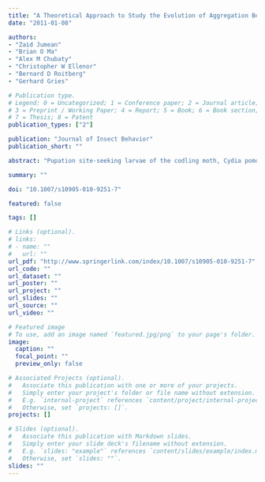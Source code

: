 ```yaml
---
title: "A Theoretical Approach to Study the Evolution of Aggregation Behavior by Larval Codling Moth, Cydia pomonella (Lepidoptera: Tortricidae)"
date: "2011-01-08"

authors:
- "Zaid Jumean"
- "Brian O Ma"
- "Alex M Chubaty"
- "Christopher W Ellenor"
- "Bernard D Roitberg"
- "Gerhard Gries"

# Publication type.
# Legend: 0 = Uncategorized; 1 = Conference paper; 2 = Journal article;
# 3 = Preprint / Working Paper; 4 = Report; 5 = Book; 6 = Book section;
# 7 = Thesis; 8 = Patent
publication_types: ["2"]

publication: "Journal of Insect Behavior"
publication_short: ""

abstract: "Pupation site-seeking larvae of the codling moth, Cydia pomonella, aggregate in response to aggregation pheromone produced by cocoon-spinning conspecific larvae. Larvae that pupate in an aggregation rather than in solitude may experience a lower rate of parasitism by the parasitoid Mastrus ridibundus. Additionally, adults eclosing from a larval aggregation may encounter mates more rapidly at the site of eclosion (on-site) than away from that site (off-site). We employed an evolutionary simulation to determine the effect of several ecological parameters on the evolution of larval aggregation behavior. These parameters included (i) the probability of mate encounter off-site; (ii) the time available for finding a mate; and (iii) the population density of parasitoids and their rate of larval parasitism. The model predicts that larval aggregation behavior is selected for when the probability of off-site mate encounter is low, the time to locate mates is short, and egg-limited parasitoids are at high population levels. We also show that aggregations reduce the risk of parasitism through dilution effects. The parameters found to favour the evolution of larval aggregation behavior are consistent with life history traits exhibited by C. pomonella."

summary: ""

doi: "10.1007/s10905-010-9251-7"

featured: false

tags: []

# Links (optional).
# links:
# - name: ""
#   url: ""
url_pdf: "http://www.springerlink.com/index/10.1007/s10905-010-9251-7"
url_code: ""
url_dataset: ""
url_poster: ""
url_project: ""
url_slides: ""
url_source: ""
url_video: ""

# Featured image
# To use, add an image named `featured.jpg/png` to your page's folder. 
image:
  caption: ""
  focal_point: ""
  preview_only: false

# Associated Projects (optional).
#   Associate this publication with one or more of your projects.
#   Simply enter your project's folder or file name without extension.
#   E.g. `internal-project` references `content/project/internal-project/index.md`.
#   Otherwise, set `projects: []`.
projects: []

# Slides (optional).
#   Associate this publication with Markdown slides.
#   Simply enter your slide deck's filename without extension.
#   E.g. `slides: "example"` references `content/slides/example/index.md`.
#   Otherwise, set `slides: ""`.
slides: ""
---
```

